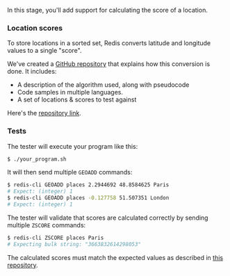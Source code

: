 In this stage, you'll add support for calculating the score of a location.

### Location scores

To store locations in a sorted set, Redis converts latitude and longitude values to a single "score".

We've created a [GitHub repository](https://github.com/codecrafters-io/redis-geocoding-algorithm) that explains how this conversion is done. It includes:

- A description of the algorithm used, along with pseudocode
- Code samples in multiple languages.
- A set of locations & scores to test against

Here's the [repository link](https://github.com/codecrafters-io/redis-geocoding-algorithm).

### Tests

The tester will execute your program like this:

```bash
$ ./your_program.sh
```

It will then send multiple `GEOADD` commands:

```bash
$ redis-cli GEOADD places 2.2944692 48.8584625 Paris
# Expect: (integer) 1
$ redis-cli GEOADD places -0.127758 51.507351 London
# Expect: (integer) 1
```

The tester will validate that scores are calculated correctly by sending multiple `ZSCORE` commands:

```bash
$ redis-cli ZSCORE places Paris
# Expecting bulk string: "3663832614298053"
```

The calculated scores must match the expected values as described in [this repository](https://github.com/codecrafters-io/redis-geocoding-algorithm).
